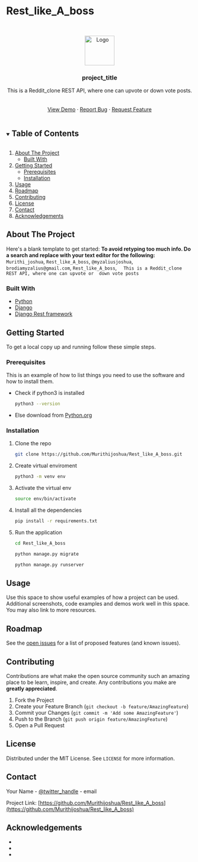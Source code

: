 # Rest_like_A_boss
<br />
<p align="center">
  <a href="https://github.com/Murithijoshua/Rest_like_A_boss">
    <img src="images/logo.png" alt="Logo" width="80" height="80">
  </a>

  <h3 align="center">project_title</h3>

  <p align="center">
    This is a Reddit_clone REST API, where one can upvote or  down vote posts.
    <br />
    <br />
    <br />
    <a href="https://github.com/Murithijoshua/Rest_like_A_boss">View Demo</a>
    ·
    <a href="https://github.com/Murithijoshua/Rest_like_A_boss/issues">Report Bug</a>
    ·
    <a href="https://github.com/Murithijoshua/Rest_like_A_boss/issues">Request Feature</a>
  </p>
</p>



<!-- TABLE OF CONTENTS -->
<details open="open">
  <summary><h2 style="display: inline-block">Table of Contents</h2></summary>
  <ol>
    <li>
      <a href="#about-the-project">About The Project</a>
      <ul>
        <li><a href="#built-with">Built With</a></li>
      </ul>
    </li>
    <li>
      <a href="#getting-started">Getting Started</a>
      <ul>
        <li><a href="#prerequisites">Prerequisites</a></li>
        <li><a href="#installation">Installation</a></li>
      </ul>
    </li>
    <li><a href="#usage">Usage</a></li>
    <li><a href="#roadmap">Roadmap</a></li>
    <li><a href="#contributing">Contributing</a></li>
    <li><a href="#license">License</a></li>
    <li><a href="#contact">Contact</a></li>
    <li><a href="#acknowledgements">Acknowledgements</a></li>
  </ol>
</details>



<!-- ABOUT THE PROJECT -->
## About The Project

<!-- [![Product Name Screen Shot][product-screenshot]](https://example.com) -->

Here's a blank template to get started:
**To avoid retyping too much info. Do a search and replace with your text editor for the following:**
`Murithi_joshua`, `Rest_like_A_boss`, `@myzaliusjoshua`, `brodiamyzalius@gmail.com`, `Rest_like_A_boss`, `  This is a Reddit_clone REST API, where one can upvote or  down vote posts`


### Built With

* [Python](https://python.org)
* [Django](https://www.djangoproject.com/)
* [Django Rest framework](https://www.django-rest-framework.org/)



<!-- GETTING STARTED -->
## Getting Started

To get a local copy up and running follow these simple steps.

### Prerequisites

This is an example of how to list things you need to use the software and how to install them.
* Check if python3 is installed 
  ```sh
  python3 --version
  
  ```
* Else download from [Python.org](https://python.org)

### Installation

1. Clone the repo
   ```sh
   git clone https://github.com/Murithijoshua/Rest_like_A_boss.git
   ```
2. Create virtual enviroment
   ```sh
   python3 -m venv env
   ```
3. Activate the virtual env
   ```sh
   source env/bin/activate
   ```
4. Install all the dependencies
   ```sh
   pip install -r requirements.txt
   ```
5. Run the application
   ```sh
   cd Rest_like_A_boss

   ```
    ```sh
   python manage.py migrate 

   ```
   ```sh
   python manage.py runserver

   ```





<!-- USAGE EXAMPLES -->
## Usage

Use this space to show useful examples of how a project can be used. Additional screenshots, code examples and demos work well in this space. You may also link to more resources.

<!-- _For more examples, please refer to the [Documentation](https://example.com)_ -->



<!-- ROADMAP -->
## Roadmap

See the [open issues](https://github.com/Murithijoshua/Rest_like_A_boss/issues) for a list of proposed features (and known issues).



<!-- CONTRIBUTING -->
## Contributing

Contributions are what make the open source community such an amazing place to be learn, inspire, and create. Any contributions you make are **greatly appreciated**.

1. Fork the Project
2. Create your Feature Branch (`git checkout -b feature/AmazingFeature`)
3. Commit your Changes (`git commit -m 'Add some AmazingFeature'`)
4. Push to the Branch (`git push origin feature/AmazingFeature`)
5. Open a Pull Request



<!-- LICENSE -->
## License

Distributed under the MIT License. See `LICENSE` for more information.



<!-- CONTACT -->
## Contact

Your Name - [@twitter_handle](https://twitter.com/twitter_handle) - email

Project Link: [https://github.com/Murithijoshua/Rest_like_A_boss](https://github.com/Murithijoshua/Rest_like_A_boss)



<!-- ACKNOWLEDGEMENTS -->
## Acknowledgements

* []()
* []()
* []()





<!-- MARKDOWN LINKS & IMAGES -->
<!-- https://www.markdownguide.org/basic-syntax/#reference-style-links -->
[contributors-shield]: https://img.shields.io/github/contributors/Murithijoshua/repo.svg?style=for-the-badge
[contributors-url]: https://github.com/Murithijoshua/repo/graphs/contributors
[forks-shield]: https://img.shields.io/github/forks/Murithijoshua/repo.svg?style=for-the-badge
[forks-url]: https://github.com/Murithijoshua/repo/network/members
[stars-shield]: https://img.shields.io/github/stars/Murithijoshua/repo.svg?style=for-the-badge
[stars-url]: https://github.com/Murithijoshua/repo/stargazers
[issues-shield]: https://img.shields.io/github/issues/Murithijoshua/repo.svg?style=for-the-badge
[issues-url]: https://github.com/Murithijoshua/repo/issues
[license-shield]: https://img.shields.io/github/license/Murithijoshua/repo.svg?style=for-the-badge
[license-url]: https://github.com/Murithijoshua/repo/blob/master/LICENSE.txt
[linkedin-shield]: https://img.shields.io/badge/-LinkedIn-black.svg?style=for-the-badge&logo=linkedin&colorB=555
[linkedin-url]: https://linkedin.com/in/Murithijoshua